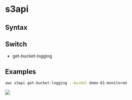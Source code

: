 # s3api

## Syntax

## Switch
* get-bucket-logging

## Examples
````bash
aws s3api get-bucket-logging --bucket demo-01-monitored
````
[<img src="https://i.imgur.com/UWHr6m0.png">](https://i.imgur.com/UWHr6m0.png)
